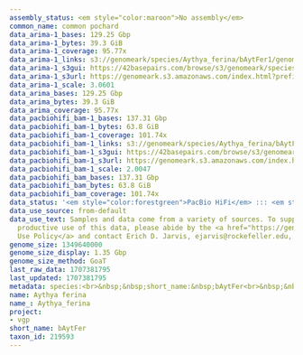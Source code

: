 ```yaml
---
assembly_status: <em style="color:maroon">No assembly</em>
common_name: common pochard
data_arima-1_bases: 129.25 Gbp
data_arima-1_bytes: 39.3 GiB
data_arima-1_coverage: 95.77x
data_arima-1_links: s3://genomeark/species/Aythya_ferina/bAytFer1/genomic_data/arima/<br>
data_arima-1_s3gui: https://42basepairs.com/browse/s3/genomeark/species/Aythya_ferina/bAytFer1/genomic_data/arima/
data_arima-1_s3url: https://genomeark.s3.amazonaws.com/index.html?prefix=species/Aythya_ferina/bAytFer1/genomic_data/arima/
data_arima-1_scale: 3.0601
data_arima_bases: 129.25 Gbp
data_arima_bytes: 39.3 GiB
data_arima_coverage: 95.77x
data_pacbiohifi_bam-1_bases: 137.31 Gbp
data_pacbiohifi_bam-1_bytes: 63.8 GiB
data_pacbiohifi_bam-1_coverage: 101.74x
data_pacbiohifi_bam-1_links: s3://genomeark/species/Aythya_ferina/bAytFer1/genomic_data/pacbio_hifi/<br>
data_pacbiohifi_bam-1_s3gui: https://42basepairs.com/browse/s3/genomeark/species/Aythya_ferina/bAytFer1/genomic_data/pacbio_hifi/
data_pacbiohifi_bam-1_s3url: https://genomeark.s3.amazonaws.com/index.html?prefix=species/Aythya_ferina/bAytFer1/genomic_data/pacbio_hifi/
data_pacbiohifi_bam-1_scale: 2.0047
data_pacbiohifi_bam_bases: 137.31 Gbp
data_pacbiohifi_bam_bytes: 63.8 GiB
data_pacbiohifi_bam_coverage: 101.74x
data_status: '<em style="color:forestgreen">PacBio HiFi</em> ::: <em style="color:forestgreen">Arima</em>'
data_use_source: from-default
data_use_text: Samples and data come from a variety of sources. To support fair and
  productive use of this data, please abide by the <a href="https://genome10k.soe.ucsc.edu/data-use-policies/">Data
  Use Policy</a> and contact Erich D. Jarvis, ejarvis@rockefeller.edu, with any questions.
genome_size: 1349640000
genome_size_display: 1.35 Gbp
genome_size_method: GoaT
last_raw_data: 1707381795
last_updated: 1707381795
metadata: species:<br>&nbsp;&nbsp;short_name:&nbsp;bAytFer<br>&nbsp;&nbsp;name:&nbsp;Aythya&nbsp;ferina<br>&nbsp;&nbsp;taxon_id:&nbsp;219593<br>&nbsp;&nbsp;common_name:&nbsp;common&nbsp;pochard<br>&nbsp;&nbsp;order:<br>&nbsp;&nbsp;&nbsp;&nbsp;name:&nbsp;Anseriformes<br>&nbsp;&nbsp;family:<br>&nbsp;&nbsp;&nbsp;&nbsp;name:&nbsp;Anatidae<br>&nbsp;&nbsp;individuals:<br>&nbsp;&nbsp;&nbsp;&nbsp;-&nbsp;short_name:&nbsp;bAytFer1<br>&nbsp;&nbsp;&nbsp;&nbsp;&nbsp;&nbsp;biosample_id:&nbsp;SAMEA112468034<br>&nbsp;&nbsp;&nbsp;&nbsp;&nbsp;&nbsp;sex:&nbsp;female<br>&nbsp;&nbsp;genome_size:&nbsp;1349640000<br>&nbsp;&nbsp;genome_size_method:&nbsp;GoaT<br>&nbsp;&nbsp;project:&nbsp;[&nbsp;vgp&nbsp;]<br>
name: Aythya ferina
name_: Aythya_ferina
project:
- vgp
short_name: bAytFer
taxon_id: 219593
---
```


